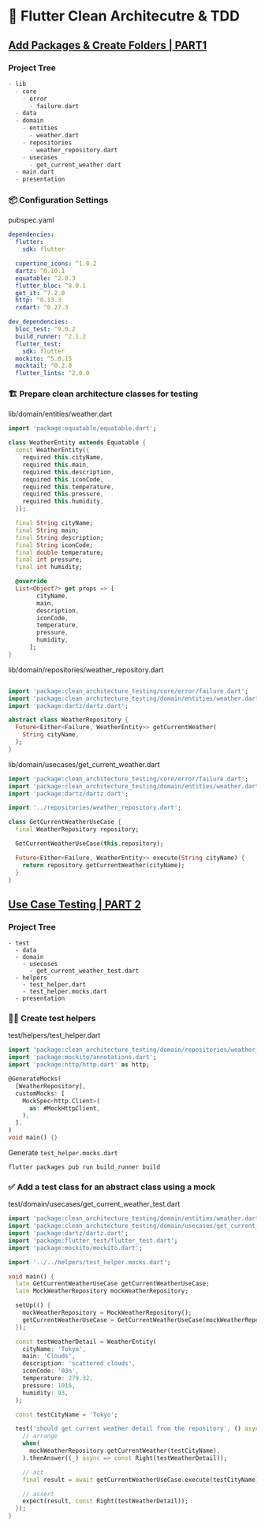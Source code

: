 # 🚧 Flutter Clean Architecutre & TDD

## [Add Packages & Create Folders | PART1](https://www.youtube.com/watch?v=Nh88g4FqQyY&list=WL&index=15)

### Project Tree
```dart
- lib
  - core
    - error
      - failure.dart
  - data
  - domain
    - entities
      - weather.dart
    - repositories
      - weather_repository.dart
    - usecases
      - get_current_weather.dart
  - main.dart
  - presentation
```

### 📦️ Configuration Settings
pubspec.yaml
```yaml
dependencies:
  flutter:
    sdk: flutter

  cupertino_icons: ^1.0.2
  dartz: ^0.10.1
  equatable: ^2.0.3
  flutter_bloc: ^8.0.1
  get_it: ^7.2.0
  http: ^0.13.3
  rxdart: ^0.27.3

dev_dependencies:
  bloc_test: ^9.0.2
  build_runner: ^2.1.2
  flutter_test:
    sdk: flutter
  mockito: ^5.0.15
  mocktail: ^0.2.0
  flutter_lints: ^2.0.0
```

### 🏗️ Prepare clean architecture classes for testing
lib/domain/entities/weather.dart
```dart
import 'package:equatable/equatable.dart';

class WeatherEntity extends Equatable {
  const WeatherEntity({
    required this.cityName,
    required this.main,
    required this.description,
    required this.iconCode,
    required this.temperature,
    required this.pressure,
    required this.humidity,
  });

  final String cityName;
  final String main;
  final String description;
  final String iconCode;
  final double temperature;
  final int pressure;
  final int humidity;

  @override
  List<Object?> get props => [
        cityName,
        main,
        description,
        iconCode,
        temperature,
        pressure,
        humidity,
      ];
}
```

lib/domain/repositories/weather_repository.dart
```dart

import 'package:clean_architecture_testing/core/error/failure.dart';
import 'package:clean_architecture_testing/domain/entities/weather.dart';
import 'package:dartz/dartz.dart';

abstract class WeatherRepository {
  Future<Either<Failure, WeatherEntity>> getCurrentWeather(
    String cityName,
  );
}
```

lib/domain/usecases/get_current_weather.dart
```dart
import 'package:clean_architecture_testing/core/error/failure.dart';
import 'package:clean_architecture_testing/domain/entities/weather.dart';
import 'package:dartz/dartz.dart';

import '../repositories/weather_repository.dart';

class GetCurrentWeatherUseCase {
  final WeatherRepository repository;

  GetCurrentWeatherUseCase(this.repository);

  Future<Either<Failure, WeatherEntity>> execute(String cityName) {
    return repository.getCurrentWeather(cityName);
  }
}
```

## [Use Case Testing | PART 2](https://www.youtube.com/watch?v=PQ4Bk3ocdeI)

### Project Tree
```
- test
  - data
  - domain
    - usecases
      - get_current_weather_test.dart
  - helpers
    - test_helper.dart
    - test_helper.mocks.dart
  - presentation
```

### 🧑‍💻 Create test helpers
test/helpers/test_helper.dart
```dart
import 'package:clean_architecture_testing/domain/repositories/weather_repository.dart';
import 'package:mockito/annotations.dart';
import 'package:http/http.dart' as http;

@GenerateMocks(
  [WeatherRepository],
  customMocks: [
    MockSpec<http.Client>(
      as: #MockHttpClient,
    ),
  ],
)
void main() {}
```

Generate `test_helper.mocks.dart`
```
flutter packages pub run build_runner build
```

### ✅ Add a test class for an abstract class using a mock

test/domain/usecases/get_current_weather_test.dart
```dart
import 'package:clean_architecture_testing/domain/entities/weather.dart';
import 'package:clean_architecture_testing/domain/usecases/get_current_weather.dart';
import 'package:dartz/dartz.dart';
import 'package:flutter_test/flutter_test.dart';
import 'package:mockito/mockito.dart';

import '../../helpers/test_helper.mocks.dart';

void main() {
  late GetCurrentWeatherUseCase getCurrentWeatherUseCase;
  late MockWeatherRepository mockWeatherRepository;

  setUp(() {
    mockWeatherRepository = MockWeatherRepository();
    getCurrentWeatherUseCase = GetCurrentWeatherUseCase(mockWeatherRepository);
  });

  const testWeatherDetail = WeatherEntity(
    cityName: 'Tokyo',
    main: 'Clouds',
    description: 'scattered clouds',
    iconCode: '03n',
    temperature: 279.32,
    pressure: 1016,
    humidity: 93,
  );

  const testCityName = 'Tokyo';

  test('should get current weather detail from the repository', () async {
    // arrange
    when(
      mockWeatherRepository.getCurrentWeather(testCityName),
    ).thenAnswer((_) async => const Right(testWeatherDetail));

    // act
    final result = await getCurrentWeatherUseCase.execute(testCityName);

    // assert
    expect(result, const Right(testWeatherDetail));
  });
}
```


